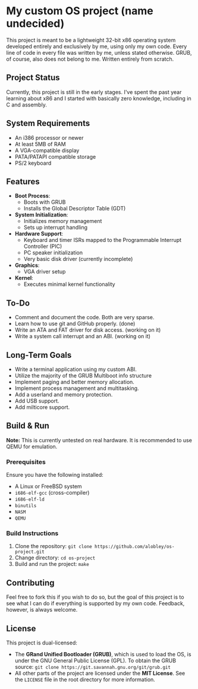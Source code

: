 # My custom OS project (name undecided)

This project is meant to be a lightweight 32-bit x86 operating system developed entirely and exclusively by me, using only my own code. Every line of code in every file was written by me, unless stated otherwise. GRUB, of course, also does not belong to me. Written entirely from scratch.

## Project Status
Currently, this project is still in the early stages. I've spent the past year learning about x86 and I started with basically zero knowledge, including in C and assembly.

## System Requirements
- An i386 processor or newer
- At least 5MB of RAM
- A VGA-compatible display
- PATA/PATAPI compatible storage
- PS/2 keyboard

## Features
- **Boot Process**:
  - Boots with GRUB
  - Installs the Global Descriptor Table (GDT)
- **System Initialization**:
  - Initializes memory management
  - Sets up interrupt handling
- **Hardware Support**:
  - Keyboard and timer ISRs mapped to the Programmable Interrupt Controller (PIC)
  - PC speaker initialization
  - Very basic disk driver (currently incomplete)
- **Graphics**:
  - VGA driver setup
- **Kernel**:
  - Executes minimal kernel functionality



## To-Do
- Comment and document the code. Both are very sparse.
- Learn how to use git and GitHub properly. (done)
- Write an ATA and FAT driver for disk access. (working on it)
- Write a system call interrupt and an ABI. (working on it)

## Long-Term Goals
- Write a terminal application using my custom ABI.
- Utilize the majority of the GRUB Multiboot info structure
- Implement paging and better memory allocation.
- Implement process management and multitasking.
- Add a userland and memory protection.
- Add USB support.
- Add milticore support.

## Build & Run

**Note:** This is currently untested on real hardware. It is recommended to use QEMU for emulation.

### Prerequisites
Ensure you have the following installed:
- A Linux or FreeBSD system
- `i686-elf-gcc` (cross-compiler)
- `i686-elf-ld`
- `binutils`
- `NASM`
- `QEMU`

### Build Instructions
1. Clone the repository:
   `git clone https://github.com/alobley/os-project.git`
2. Change directory:
    `cd os-project`
3. Build and run the project:
    `make`

## Contributing
Feel free to fork this if you wish to do so, but the goal of this project is to see what I can do if everything is supported by my own code. Feedback, however, is always welcome.

## License
This project is dual-licensed:
- The **GRand Unified Bootloader (GRUB)**, which is used to load the OS, is under the GNU General Public License (GPL). To obtain the GRUB source: `git clone https://git.savannah.gnu.org/git/grub.git`
- All other parts of the project are licensed under the **MIT License**. See the `LICENSE` file in the root directory for more information.
